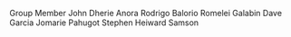Group Member
John Dherie Anora
Rodrigo Balorio
Romelei Galabin
Dave Garcia
Jomarie Pahugot
Stephen Heiward Samson
